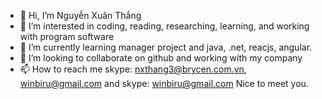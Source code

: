 - 👋 Hi, I’m Nguyễn Xuân Thắng
- 👀 I’m interested in coding, reading, researching, learning, and working with program software
- 🌱 I’m currently learning manager project and java, .net, reacjs, angular.
- 💞️ I’m looking to collaborate on github and working with my company
- 📫 How to reach me skype: nxthang3@brycen.com.vn, winbiru@gmail.com and skype: winbiru@gmail.com
Nice to meet you.
<!---
nxthang3/nxthang3 is a ✨ special ✨ repository because its `README.md` (this file) appears on your GitHub profile.
You can click the Preview link to take a look at your changes.
--->
